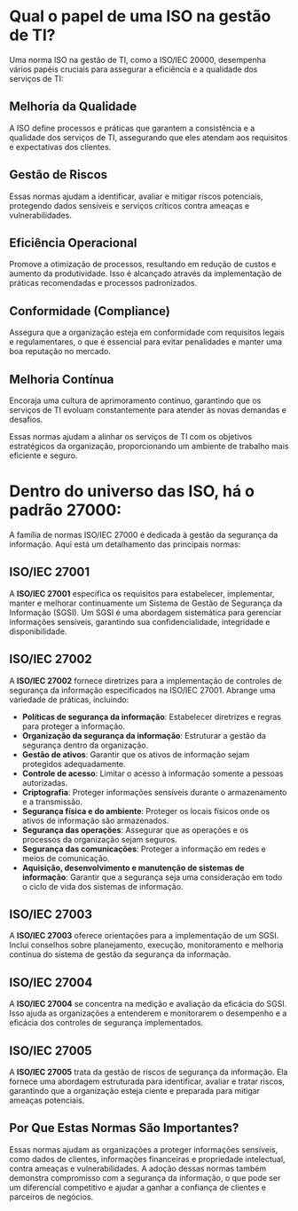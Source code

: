 # Qual o papel de uma ISO na gestão de TI?

Uma norma ISO na gestão de TI, como a ISO/IEC 20000, desempenha vários papéis cruciais para assegurar a eficiência e a qualidade dos serviços de TI:

## Melhoria da Qualidade

A ISO define processos e práticas que garantem a consistência e a qualidade dos serviços de TI, assegurando que eles atendam aos requisitos e expectativas dos clientes.

## Gestão de Riscos

Essas normas ajudam a identificar, avaliar e mitigar riscos potenciais, protegendo dados sensíveis e serviços críticos contra ameaças e vulnerabilidades.

## Eficiência Operacional

Promove a otimização de processos, resultando em redução de custos e aumento da produtividade. Isso é alcançado através da implementação de práticas recomendadas e processos padronizados.

## Conformidade (Compliance)

Assegura que a organização esteja em conformidade com requisitos legais e regulamentares, o que é essencial para evitar penalidades e manter uma boa reputação no mercado.

## Melhoria Contínua

Encoraja uma cultura de aprimoramento contínuo, garantindo que os serviços de TI evoluam constantemente para atender às novas demandas e desafios.

Essas normas ajudam a alinhar os serviços de TI com os objetivos estratégicos da organização, proporcionando um ambiente de trabalho mais eficiente e seguro.

# Dentro do universo das ISO, há o padrão 27000:

A família de normas ISO/IEC 27000 é dedicada à gestão da segurança da informação. Aqui está um detalhamento das principais normas:

## ISO/IEC 27001

A **ISO/IEC 27001** especifica os requisitos para estabelecer, implementar, manter e melhorar continuamente um Sistema de Gestão de Segurança da Informação (SGSI). Um SGSI é uma abordagem sistemática para gerenciar informações sensíveis, garantindo sua confidencialidade, integridade e disponibilidade.

## ISO/IEC 27002

A **ISO/IEC 27002** fornece diretrizes para a implementação de controles de segurança da informação especificados na ISO/IEC 27001. Abrange uma variedade de práticas, incluindo:

- **Políticas de segurança da informação**: Estabelecer diretrizes e regras para proteger a informação.
- **Organização da segurança da informação**: Estruturar a gestão da segurança dentro da organização.
- **Gestão de ativos**: Garantir que os ativos de informação sejam protegidos adequadamente.
- **Controle de acesso**: Limitar o acesso à informação somente a pessoas autorizadas.
- **Criptografia**: Proteger informações sensíveis durante o armazenamento e a transmissão.
- **Segurança física e do ambiente**: Proteger os locais físicos onde os ativos de informação são armazenados.
- **Segurança das operações**: Assegurar que as operações e os processos da organização sejam seguros.
- **Segurança das comunicações**: Proteger a informação em redes e meios de comunicação.
- **Aquisição, desenvolvimento e manutenção de sistemas de informação**: Garantir que a segurança seja uma consideração em todo o ciclo de vida dos sistemas de informação.

## ISO/IEC 27003

A **ISO/IEC 27003** oferece orientações para a implementação de um SGSI. Inclui conselhos sobre planejamento, execução, monitoramento e melhoria contínua do sistema de gestão da segurança da informação.

## ISO/IEC 27004

A **ISO/IEC 27004** se concentra na medição e avaliação da eficácia do SGSI. Isso ajuda as organizações a entenderem e monitorarem o desempenho e a eficácia dos controles de segurança implementados.

## ISO/IEC 27005

A **ISO/IEC 27005** trata da gestão de riscos de segurança da informação. Ela fornece uma abordagem estruturada para identificar, avaliar e tratar riscos, garantindo que a organização esteja ciente e preparada para mitigar ameaças potenciais.

## Por Que Estas Normas São Importantes?

Essas normas ajudam as organizações a proteger informações sensíveis, como dados de clientes, informações financeiras e propriedade intelectual, contra ameaças e vulnerabilidades. A adoção dessas normas também demonstra compromisso com a segurança da informação, o que pode ser um diferencial competitivo e ajudar a ganhar a confiança de clientes e parceiros de negócios.
